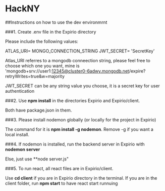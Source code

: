 # HackNY
##Instructions on how to use the dev environmrnt

###1. Create .env file in the Expirio directory

Please include the following values:

ATLAS_URI= MONGO_CONNECTION_STRING
JWT_SECRET= 'SecretKey'

Atlas_URI referres to a mongodb conneection string, please feel free to choose which one you want,
mine is 'mongodb+srv://user1:12345@cluster0-6adwy.mongodb.net/expire?retryWrites=true&w=majority

JWT_SECRET can be any string value you choose, it is a secret key for user authentication

###2. Use **npm install** in the directories Expirio and Expirio/client.

Both have package.json in them.

###3. Please install nodemon globally (or locally for the project in Expirio)

The command for it is **npm install -g nodemon**. 
Remove -g if you want a local install.

###4. If nodemon is installed, run the backend server in Expirio  with **nodemon server**

Else, just use **node server.js"

###5. To run react, all react files are in Expirio/client.

Use **cd client** if you are in Expirio directory in the terminal. If you are in
the client folder, run **npm start** to have react start runnuing 
